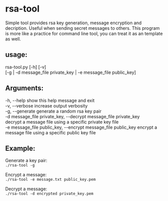 # rsa-tool
Simple tool provides rsa key generation, message encryption and decription. Useful when sending  secret messages to others. This program is more like a practice for command line tool, you can treat it as an template as well.

## usage:  
rsa-tool.py [-h] [-v]  
                   [-g | -d message_file private_key | -e message_file public_key]  

## Arguments:  

  -h, --help            show this help message and exit  
  -v, --verbose         increase output verbosity  
  -g, --generate        generate a random rsa key pair  
  -d message_file private_key, --decrypt message_file private_key  
                        decrypt a message file using a specific private key file  
  -e message_file public_key, --encrypt message_file public_key
                        encrypt a message file using a specific public key file
## Example:
Generate a key pair:  
`./rsa-tool -g`

Encrypt a message:  
`./rsa-tool -e message.txt public_key.pem`

Decrypt a message:  
`./rsa-tool -d encrypted private_key.pem`
